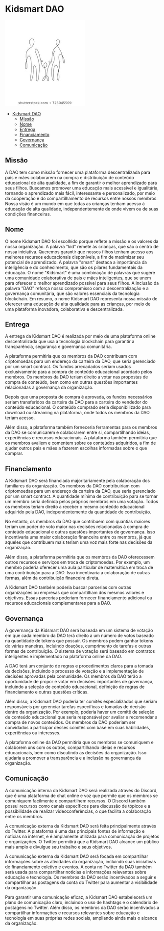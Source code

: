 # Kidsmart DAO

![logo](logo.jpg)

- [Kidsmart DAO](#kidsmart-dao)
  - [Missão](#missão)
  - [Nome](#nome)
  - [Entrega](#entrega)
  - [Financiamento](#financiamento)
  - [Governança](#governança)
  - [Comunicação](#comunicação)

## Missão

A DAO tem como missão fornecer uma plataforma descentralizada para pais e mães colaborarem na compra e distribuição de conteúdo educacional de alta qualidade, a fim de garantir o melhor aprendizado para seus filhos. Buscamos promover uma educação mais acessível e igualitária, tornando o aprendizado mais fácil, interessante e personalizado, por meio da cooperação e do compartilhamento de recursos entre nossos membros. Nossa visão é um mundo em que todas as crianças tenham acesso à educação de alta qualidade, independentemente de onde vivem ou de suas condições financeiras.

## Nome

O nome Kidsmart DAO foi escolhido porque reflete a missão e os valores da nossa organização. A palavra "kid" remete às crianças, que são o centro de nossa iniciativa. Queremos garantir que nossos filhos tenham acesso aos melhores recursos educacionais disponíveis, a fim de maximizar seu potencial de aprendizado. A palavra "smart" destaca a importância da inteligência e do conhecimento, que são os pilares fundamentais da educação. O nome "Kidsmart" é uma combinação de palavras que sugere uma comunidade colaborativa de pais e mães inteligentes, que se unem para oferecer o melhor aprendizado possível para seus filhos. A inclusão da palavra "DAO" reforça nosso compromisso com a descentralização e a governança comunitária, que são valores essenciais da tecnologia blockchain. Em resumo, o nome Kidsmart DAO representa nossa missão de oferecer uma educação de alta qualidade para as crianças, por meio de uma plataforma inovadora, colaborativa e descentralizada.

## Entrega

A entrega da Kidsmart DAO é realizada por meio de uma plataforma online descentralizada que usa a tecnologia blockchain para garantir a transparência, segurança e governança comunitária.

A plataforma permitiria que os membros da DAO contribuam com criptomoedas para um endereço da carteira da DAO, que seria gerenciado por um smart contract. Os fundos arrecadados seriam usados exclusivamente para a compra de conteúdo educacional acordado pelos membros. Os membros da DAO teriam direito a votar nas propostas de compra de conteúdo, bem como em outras questões importantes relacionadas à governança da organização.

Depois que uma proposta de compra é aprovada, os fundos necessários seriam transferidos da carteira da DAO para a carteira do vendedor do conteúdo educacional. O conteúdo comprado seria disponibilizado para download ou streaming na plataforma, onde todos os membros da DAO teriam acesso.

Além disso, a plataforma também forneceria ferramentas para os membros da DAO se comunicarem e colaborarem entre si, compartilhando ideias, experiências e recursos educacionais. A plataforma também permitiria que os membros avaliem e comentem sobre os conteúdos adquiridos, a fim de ajudar outros pais e mães a fazerem escolhas informadas sobre o que comprar.

## Financiamento

A Kidsmart DAO será financiada majoritariamente pela colaboração dos familiares da organização. Os membros da DAO contribuiriam com criptomoedas para um endereço da carteira da DAO, que seria gerenciado por um smart contract. A quantidade mínima de contribuição para se tornar um membro seria definida pelos próprios membros em uma votação. Todos os membros teriam direito a receber o mesmo conteúdo educacional adquirido pela DAO, independentemente da quantidade de contribuição.

No entanto, os membros da DAO que contribuem com quantias maiores teriam um poder de voto maior nas decisões relacionadas à compra de conteúdo educacional e outras questões importantes de governança. Isso incentivaria uma maior colaboração financeira entre os membros, já que aqueles que contribuem mais teriam uma voz mais forte nas decisões da organização.

Além disso, a plataforma permitiria que os membros da DAO oferecessem outros recursos e serviços em troca de criptomoedas. Por exemplo, um membro poderia oferecer uma aula particular de matemática em troca de uma contribuição para a DAO. Isso incentivaria a colaboração de outras formas, além da contribuição financeira direta.

A Kidsmart DAO também poderia buscar parcerias com outras organizações ou empresas que compartilham dos mesmos valores e objetivos. Essas parcerias poderiam fornecer financiamento adicional ou recursos educacionais complementares para a DAO.

## Governança

A governança da Kidsmart DAO será baseada em um sistema de votação em que cada membro da DAO terá direito a um número de votos baseado na quantidade de tokens que possuir. Os membros podem ganhar tokens de várias maneiras, incluindo doações, cumprimento de tarefas e outras formas de contribuição. O sistema de votação será baseado em contratos inteligentes e implementado na plataforma online da DAO.

A DAO terá um conjunto de regras e procedimentos claros para a tomada de decisões, incluindo o processo de votação e a implementação de decisões aprovadas pela comunidade. Os membros da DAO terão a oportunidade de propor e votar em decisões importantes de governança, incluindo a seleção de conteúdo educacional, definição de regras de financiamento e outras questões críticas.

Além disso, a Kidsmart DAO poderia ter comitês especializados que seriam responsáveis por gerenciar tarefas específicas e tomadas de decisão dentro da organização. Por exemplo, poderia haver um comitê de seleção de conteúdo educacional que seria responsável por avaliar e recomendar a compra de novos conteúdos. Os membros da DAO poderiam ser convidados a participar desses comitês com base em suas habilidades, experiências ou interesses.

A plataforma online da DAO permitiria que os membros se comuniquem e colaborem uns com os outros, compartilhando ideias e recursos educacionais, bem como discutindo as decisões da organização. Isso ajudaria a promover a transparência e a inclusão na governança da organização.

## Comunicação

A comunicação interna da Kidsmart DAO será realizada através do Discord, que é uma plataforma de chat online e voz que permite que os membros se comuniquem facilmente e compartilhem recursos. O Discord também possui recursos como canais específicos para discussão de tópicos e a possibilidade de realizar videoconferências, o que facilita a colaboração entre os membros.

A comunicação externa da Kidsmart DAO será feita principalmente através do Twitter. A plataforma é uma das principais fontes de informação e notícias na internet, e é amplamente utilizada para comunicação de projetos e organizações. O Twitter permitirá que a Kidsmart DAO alcance um público mais amplo e divulgue seu trabalho e seus objetivos.

A comunicação externa da Kidsmart DAO será focada em compartilhar informações sobre as atividades da organização, incluindo suas iniciativas de financiamento coletivo e eventos. A conta no Twitter da DAO também será usada para compartilhar notícias e informações relevantes sobre educação e tecnologia. Os membros da DAO serão incentivados a seguir e compartilhar as postagens da conta do Twitter para aumentar a visibilidade da organização.

Para garantir uma comunicação eficaz, a Kidsmart DAO estabelecerá um plano de comunicação claro, incluindo o uso de hashtags e o calendário de postagens no Twitter. Além disso, os membros da DAO serão incentivados a compartilhar informações e recursos relevantes sobre educação e tecnologia em suas próprias redes sociais, ampliando ainda mais o alcance da organização.